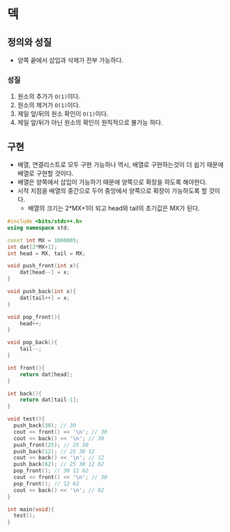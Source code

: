 # 덱

## 정의와 성질
- 양쪽 끝에서 삽입과 삭제가 전부 가능하다.

### 성질
1. 원소의 추가가 `O(1)`이다.
2. 원소의 제거가 `O(1)`이다.
3. 제일 앞/뒤의 원소 확인이 `O(1)`이다.
4. 제일 앞/뒤가 아닌 원소의 확인이 원칙적으로 불가능 하다.

## 구현

- 배열, 연결리스트로 모두 구현 가능하나 역시, 배열로 구현하는것이 더 쉽기 때문에 배열로 구현할 것이다.
- 배열은 양쪽에서 삽입이 가능하기 때문에 양쪽으로 확장을 하도록 해야한다.
- 시작 지점을 배열의 중간으로 두어 중앙에서 양쪽으로 확장이 가능하도록 할 것이다.
  - 배열의 크기는 2*MX+1이 되고 head와 tail의 초기값은 MX가 된다.

```cpp
#include <bits/stdc++.h>
using namespace std;

const int MX = 1000005;
int dat[2*MX+1];
int head = MX, tail = MX;

void push_front(int x){
    dat[head--] = x;
}

void push_back(int x){
    dat[tail++] = x;
}

void pop_front(){
    head++;
}

void pop_back(){
    tail--;
}

int front(){
    return dat[head];
}

int back(){
    return dat[tail-1];
}

void test(){
  push_back(30); // 30
  cout << front() << '\n'; // 30
  cout << back() << '\n'; // 30
  push_front(25); // 25 30
  push_back(12); // 25 30 12
  cout << back() << '\n'; // 12
  push_back(62); // 25 30 12 62
  pop_front(); // 30 12 62
  cout << front() << '\n'; // 30
  pop_front(); // 12 62
  cout << back() << '\n'; // 62
}

int main(void){
  test();
}
```